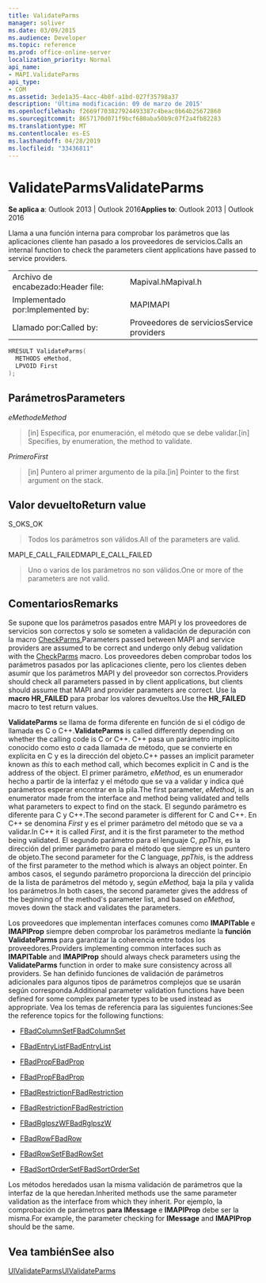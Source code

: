 ```yaml
---
title: ValidateParms
manager: soliver
ms.date: 03/09/2015
ms.audience: Developer
ms.topic: reference
ms.prod: office-online-server
localization_priority: Normal
api_name:
- MAPI.ValidateParms
api_type:
- COM
ms.assetid: 3ede1a35-4acc-4b8f-a1bd-027f35798a37
description: 'Última modificación: 09 de marzo de 2015'
ms.openlocfilehash: f2669f703827924493387c4beac0b64b25672860
ms.sourcegitcommit: 8657170d071f9bcf680aba50b9c07f2a4fb82283
ms.translationtype: MT
ms.contentlocale: es-ES
ms.lasthandoff: 04/28/2019
ms.locfileid: "33436811"
---
```

# <a name="validateparms"></a><span data-ttu-id="87740-103">ValidateParms</span><span class="sxs-lookup"><span data-stu-id="87740-103">ValidateParms</span></span>

  
  
<span data-ttu-id="87740-104">**Se aplica a**: Outlook 2013 | Outlook 2016</span><span class="sxs-lookup"><span data-stu-id="87740-104">**Applies to**: Outlook 2013 | Outlook 2016</span></span> 
  
<span data-ttu-id="87740-105">Llama a una función interna para comprobar los parámetros que las aplicaciones cliente han pasado a los proveedores de servicios.</span><span class="sxs-lookup"><span data-stu-id="87740-105">Calls an internal function to check the parameters client applications have passed to service providers.</span></span> 
  
|||
|:-----|:-----|
|<span data-ttu-id="87740-106">Archivo de encabezado:</span><span class="sxs-lookup"><span data-stu-id="87740-106">Header file:</span></span>  <br/> |<span data-ttu-id="87740-107">Mapival.h</span><span class="sxs-lookup"><span data-stu-id="87740-107">Mapival.h</span></span>  <br/> |
|<span data-ttu-id="87740-108">Implementado por:</span><span class="sxs-lookup"><span data-stu-id="87740-108">Implemented by:</span></span>  <br/> |<span data-ttu-id="87740-109">MAPI</span><span class="sxs-lookup"><span data-stu-id="87740-109">MAPI</span></span>  <br/> |
|<span data-ttu-id="87740-110">Llamado por:</span><span class="sxs-lookup"><span data-stu-id="87740-110">Called by:</span></span>  <br/> |<span data-ttu-id="87740-111">Proveedores de servicios</span><span class="sxs-lookup"><span data-stu-id="87740-111">Service providers</span></span>  <br/> |
   
```cpp
HRESULT ValidateParms(
  METHODS eMethod,
  LPVOID First
);
```

## <a name="parameters"></a><span data-ttu-id="87740-112">Parámetros</span><span class="sxs-lookup"><span data-stu-id="87740-112">Parameters</span></span>

 <span data-ttu-id="87740-113">_eMethod_</span><span class="sxs-lookup"><span data-stu-id="87740-113">_eMethod_</span></span>
  
> <span data-ttu-id="87740-114">[in] Especifica, por enumeración, el método que se debe validar.</span><span class="sxs-lookup"><span data-stu-id="87740-114">[in] Specifies, by enumeration, the method to validate.</span></span> 
    
 <span data-ttu-id="87740-115">_Primero_</span><span class="sxs-lookup"><span data-stu-id="87740-115">_First_</span></span>
  
> <span data-ttu-id="87740-116">[in] Puntero al primer argumento de la pila.</span><span class="sxs-lookup"><span data-stu-id="87740-116">[in] Pointer to the first argument on the stack.</span></span>
    
## <a name="return-value"></a><span data-ttu-id="87740-117">Valor devuelto</span><span class="sxs-lookup"><span data-stu-id="87740-117">Return value</span></span>

<span data-ttu-id="87740-118">S_OK</span><span class="sxs-lookup"><span data-stu-id="87740-118">S_OK</span></span> 
  
> <span data-ttu-id="87740-119">Todos los parámetros son válidos.</span><span class="sxs-lookup"><span data-stu-id="87740-119">All of the parameters are valid.</span></span> 
    
<span data-ttu-id="87740-120">MAPI_E_CALL_FAILED</span><span class="sxs-lookup"><span data-stu-id="87740-120">MAPI_E_CALL_FAILED</span></span> 
  
> <span data-ttu-id="87740-121">Uno o varios de los parámetros no son válidos.</span><span class="sxs-lookup"><span data-stu-id="87740-121">One or more of the parameters are not valid.</span></span>
    
## <a name="remarks"></a><span data-ttu-id="87740-122">Comentarios</span><span class="sxs-lookup"><span data-stu-id="87740-122">Remarks</span></span>

<span data-ttu-id="87740-123">Se supone que los parámetros pasados entre MAPI y los proveedores de servicios son correctos y solo se someten a validación de depuración con la macro [CheckParms.](checkparms.md)</span><span class="sxs-lookup"><span data-stu-id="87740-123">Parameters passed between MAPI and service providers are assumed to be correct and undergo only debug validation with the [CheckParms](checkparms.md) macro.</span></span> <span data-ttu-id="87740-124">Los proveedores deben comprobar todos los parámetros pasados por las aplicaciones cliente, pero los clientes deben asumir que los parámetros MAPI y del proveedor son correctos.</span><span class="sxs-lookup"><span data-stu-id="87740-124">Providers should check all parameters passed in by client applications, but clients should assume that MAPI and provider parameters are correct.</span></span> <span data-ttu-id="87740-125">Use la **macro HR_FAILED** para probar los valores devueltos.</span><span class="sxs-lookup"><span data-stu-id="87740-125">Use the **HR_FAILED** macro to test return values.</span></span> 
  
 <span data-ttu-id="87740-126">**ValidateParms** se llama de forma diferente en función de si el código de llamada es C o C++.</span><span class="sxs-lookup"><span data-stu-id="87740-126">**ValidateParms** is called differently depending on whether the calling code is C or C++.</span></span> <span data-ttu-id="87740-127">C++ pasa un parámetro implícito conocido como esto  _a_ cada llamada de método, que se convierte en explícita en C y es la dirección del objeto.</span><span class="sxs-lookup"><span data-stu-id="87740-127">C++ passes an implicit parameter known as  _this_ to each method call, which becomes explicit in C and is the address of the object.</span></span> <span data-ttu-id="87740-128">El primer parámetro,  _eMethod_, es un enumerador hecho a partir de la interfaz y el método que se va a validar y indica qué parámetros esperar encontrar en la pila.</span><span class="sxs-lookup"><span data-stu-id="87740-128">The first parameter,  _eMethod_, is an enumerator made from the interface and method being validated and tells what parameters to expect to find on the stack.</span></span> <span data-ttu-id="87740-129">El segundo parámetro es diferente para C y C++.</span><span class="sxs-lookup"><span data-stu-id="87740-129">The second parameter is different for C and C++.</span></span> <span data-ttu-id="87740-130">En C++ se denomina  _First_ y es el primer parámetro del método que se va a validar.</span><span class="sxs-lookup"><span data-stu-id="87740-130">In C++ it is called  _First_, and it is the first parameter to the method being validated.</span></span> <span data-ttu-id="87740-131">El segundo parámetro para el lenguaje C,  _ppThis_, es la dirección del primer parámetro para el método que siempre es un puntero de objeto.</span><span class="sxs-lookup"><span data-stu-id="87740-131">The second parameter for the C language,  _ppThis_, is the address of the first parameter to the method which is always an object pointer.</span></span> <span data-ttu-id="87740-132">En ambos casos, el segundo parámetro proporciona la dirección del principio de la lista de parámetros del método y, según  _eMethod,_ baja la pila y valida los parámetros.</span><span class="sxs-lookup"><span data-stu-id="87740-132">In both cases, the second parameter gives the address of the beginning of the method's parameter list, and based on  _eMethod_, moves down the stack and validates the parameters.</span></span> 
  
<span data-ttu-id="87740-133">Los proveedores que implementan interfaces comunes como **IMAPITable** e **IMAPIProp** siempre deben comprobar los parámetros mediante la **función ValidateParms** para garantizar la coherencia entre todos los proveedores.</span><span class="sxs-lookup"><span data-stu-id="87740-133">Providers implementing common interfaces such as **IMAPITable** and **IMAPIProp** should always check parameters using the **ValidateParms** function in order to make sure consistency across all providers.</span></span> <span data-ttu-id="87740-134">Se han definido funciones de validación de parámetros adicionales para algunos tipos de parámetros complejos que se usarán según corresponda.</span><span class="sxs-lookup"><span data-stu-id="87740-134">Additional parameter validation functions have been defined for some complex parameter types to be used instead as appropriate.</span></span> <span data-ttu-id="87740-135">Vea los temas de referencia para las siguientes funciones:</span><span class="sxs-lookup"><span data-stu-id="87740-135">See the reference topics for the following functions:</span></span> 
  
- [<span data-ttu-id="87740-136">FBadColumnSet</span><span class="sxs-lookup"><span data-stu-id="87740-136">FBadColumnSet</span></span>](fbadcolumnset.md)
    
- [<span data-ttu-id="87740-137">FBadEntryList</span><span class="sxs-lookup"><span data-stu-id="87740-137">FBadEntryList</span></span>](fbadentrylist.md)
    
- [<span data-ttu-id="87740-138">FBadProp</span><span class="sxs-lookup"><span data-stu-id="87740-138">FBadProp</span></span>](fbadprop.md)
    
- [<span data-ttu-id="87740-139">FBadProp</span><span class="sxs-lookup"><span data-stu-id="87740-139">FBadProp</span></span>](fbadprop.md)
    
- [<span data-ttu-id="87740-140">FBadRestriction</span><span class="sxs-lookup"><span data-stu-id="87740-140">FBadRestriction</span></span>](fbadrestriction.md)
    
- [<span data-ttu-id="87740-141">FBadRestriction</span><span class="sxs-lookup"><span data-stu-id="87740-141">FBadRestriction</span></span>](fbadrestriction.md)
    
- [<span data-ttu-id="87740-142">FBadRglpszW</span><span class="sxs-lookup"><span data-stu-id="87740-142">FBadRglpszW</span></span>](fbadrglpszw.md)
    
- [<span data-ttu-id="87740-143">FBadRow</span><span class="sxs-lookup"><span data-stu-id="87740-143">FBadRow</span></span>](fbadrow.md)
    
- [<span data-ttu-id="87740-144">FBadRowSet</span><span class="sxs-lookup"><span data-stu-id="87740-144">FBadRowSet</span></span>](fbadrowset.md)
    
- [<span data-ttu-id="87740-145">FBadSortOrderSet</span><span class="sxs-lookup"><span data-stu-id="87740-145">FBadSortOrderSet</span></span>](fbadsortorderset.md)
    
<span data-ttu-id="87740-146">Los métodos heredados usan la misma validación de parámetros que la interfaz de la que heredan.</span><span class="sxs-lookup"><span data-stu-id="87740-146">Inherited methods use the same parameter validation as the interface from which they inherit.</span></span> <span data-ttu-id="87740-147">Por ejemplo, la comprobación de parámetros **para IMessage** e **IMAPIProp** debe ser la misma.</span><span class="sxs-lookup"><span data-stu-id="87740-147">For example, the parameter checking for **IMessage** and **IMAPIProp** should be the same.</span></span> 
  
## <a name="see-also"></a><span data-ttu-id="87740-148">Vea también</span><span class="sxs-lookup"><span data-stu-id="87740-148">See also</span></span>



[<span data-ttu-id="87740-149">UlValidateParms</span><span class="sxs-lookup"><span data-stu-id="87740-149">UlValidateParms</span></span>](ulvalidateparms.md)

